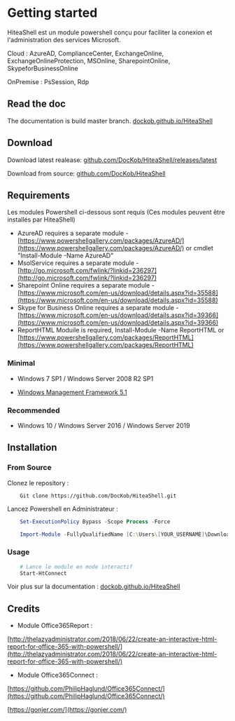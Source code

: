 # Getting started

HiteaShell est un module powershell conçu pour faciliter la conexion et l'administration des services Microsoft.

Cloud : AzureAD, ComplianceCenter, ExchangeOnline, ExchangeOnlineProtection, MSOnline, SharepointOnline, SkypeforBusinessOnline

OnPremise : PsSession, Rdp

## Read the doc

The documentation is build master branch. [dockob.github.io/HiteaShell](https://dockob.github.io/HiteaShell)

## Download

Download latest realease: [github.com/DocKob/HiteaShell/releases/latest](https://github.com/DocKob/HiteaShell/releases/latest)

Download from source: [github.com/DocKob/HiteaShell](https://github.com/DocKob/HiteaShell)

## Requirements

Les modules Powershell ci-dessous sont requis (Ces modules peuvent être installés par HiteaShell)

- AzureAD requires a separate module - [https://www.powershellgallery.com/packages/AzureAD/](https://www.powershellgallery.com/packages/AzureAD/) or cmdlet "Install-Module -Name AzureAD"
- MsolService requires a separate module - [http://go.microsoft.com/fwlink/?linkid=236297](http://go.microsoft.com/fwlink/?linkid=236297)
- Sharepoint Online requires a separate module - [https://www.microsoft.com/en-us/download/details.aspx?id=35588](https://www.microsoft.com/en-us/download/details.aspx?id=35588)
- Skype for Business Online requires a separate module - [https://www.microsoft.com/en-us/download/details.aspx?id=39366](https://www.microsoft.com/en-us/download/details.aspx?id=39366)
- ReportHTML Moduile is required, Install-Module -Name ReportHTML or [https://www.powershellgallery.com/packages/ReportHTML](https://www.powershellgallery.com/packages/ReportHTML)

### Minimal

- Windows 7 SP1 / Windows Server 2008 R2 SP1

-  [Windows Management Framework 5.1](https://www.microsoft.com/en-us/download/details.aspx?id=54616)

### Recommended

- Windows 10 / Windows Server 2016 / Windows Server 2019

## Installation

### From Source

Clonez le repository :

```
    Git clone https://github.com/DocKob/HiteaShell.git
```

Lancez Powershell en Administrateur :

```powershell
    Set-ExecutionPolicy Bypass -Scope Process -Force

    Import-Module -FullyQualifiedName [C:\Users\[YOUR_USERNAME]\Download\HiteaShell] -Force -Verbose
```

### Usage

```powershell
    # Lance le module en mode interactif
    Start-HtConnect
```

Voir plus sur la documentation : [dockob.github.io/HiteaShell](https://dockob.github.io/HiteaShell)

## Credits

 - Module Office365Report :

[http://thelazyadministrator.com/2018/06/22/create-an-interactive-html-report-for-office-365-with-powershell/](http://thelazyadministrator.com/2018/06/22/create-an-interactive-html-report-for-office-365-with-powershell/)

 - Module Office365Connect :

[https://github.com/PhilipHaglund/Office365Connect/](https://github.com/PhilipHaglund/Office365Connect/)

[https://gonjer.com/](https://gonjer.com/)